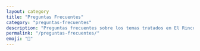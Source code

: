 ```yaml
---
layout: category
title: "Preguntas Frecuentes"
category: "preguntas-frecuentes"
description: "Preguntas frecuentes sobre los temas tratados en El Rincón de Hattrick"
permalink: "/preguntas-frecuentes/"
emoji: "💬"
---
```

